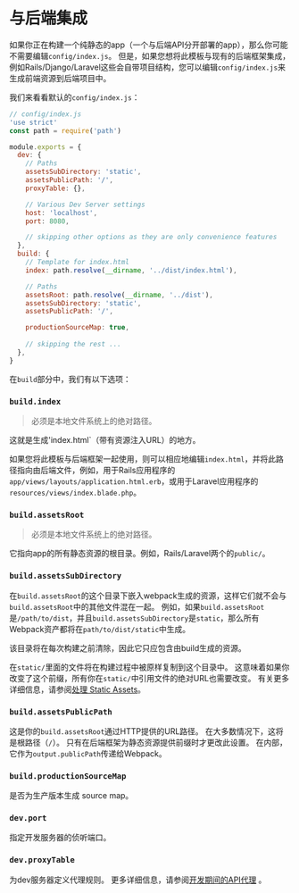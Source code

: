 # 与后端集成

如果你正在构建一个纯静态的app（一个与后端API分开部署的app），那么你可能不需要编辑`config/index.js`。 但是，如果您想将此模板与现有的后端框架集成，例如Rails/Django/Laravel这些会自带项目结构，您可以编辑`config/index.js`来生成前端资源到后端项目中。

我们来看看默认的`config/index.js`：

``` js
// config/index.js
'use strict'
const path = require('path')

module.exports = {
  dev: {
    // Paths
    assetsSubDirectory: 'static',
    assetsPublicPath: '/',
    proxyTable: {},

    // Various Dev Server settings
    host: 'localhost',
    port: 8080, 

    // skipping other options as they are only convenience features
  },
  build: {
    // Template for index.html
    index: path.resolve(__dirname, '../dist/index.html'),

    // Paths
    assetsRoot: path.resolve(__dirname, '../dist'),
    assetsSubDirectory: 'static',
    assetsPublicPath: '/',

    productionSourceMap: true,
    
    // skipping the rest ...
  },
}
```

在`build`部分中，我们有以下选项：

### `build.index`

>必须是本地文件系统上的绝对路径。

这就是生成'index.html`（带有资源注入URL）的地方。

如果您将此模板与后端框架一起使用，则可以相应地编辑`index.html`，并将此路径指向由后端文件，例如，用于Rails应用程序的`app/views/layouts/application.html.erb`，或用于Laravel应用程序的`resources/views/index.blade.php`。

### `build.assetsRoot`

>必须是本地文件系统上的绝对路径。

它指向app的所有静态资源的根目录。例如，Rails/Laravel两个的`public/`。

### `build.assetsSubDirectory`

在`build.assetsRoot`的这个目录下嵌入webpack生成的资源，这样它们就不会与`build.assetsRoot`中的其他文件混在一起。 例如，如果`build.assetsRoot`是`/path/to/dist`，并且`build.assetsSubDirectory`是`static`，那么所有Webpack资产都将在`path/to/dist/static`中生成。

该目录将在每次构建之前清除，因此它只应包含由build生成的资源。

在`static/`里面的文件将在构建过程中被原样复制到这个目录中。 这意味着如果你改变了这个前缀，所有你在`static/`中引用文件的绝对URL也需要改变。 有关更多详细信息，请参阅[处理 Static Assets](static.md)。

### `build.assetsPublicPath`

这是你的`build.assetsRoot`通过HTTP提供的URL路径。 在大多数情况下，这将是根路径（`/`）。 只有在后端框架为静态资源提供前缀时才更改此设置。 在内部，它作为`output.publicPath`传递给Webpack。

### `build.productionSourceMap`

是否为生产版本生成 source map。

### `dev.port`

指定开发服务器的侦听端口。

### `dev.proxyTable`

为dev服务器定义代理规则。 更多详细信息，请参阅[开发期间的API代理](proxy.md) 。
